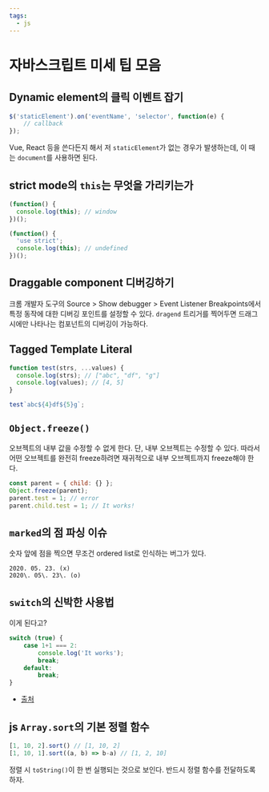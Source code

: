```yaml
---
tags:
  - js
---
```


# 자바스크립트 미세 팁 모음

## Dynamic element의 클릭 이벤트 잡기

```js
$('staticElement').on('eventName', 'selector', function(e) {
	// callback
});
```

Vue, React 등을 쓴다든지 해서 저 `staticElement`가 없는 경우가 발생하는데, 이 때는 `document`를 사용하면 된다.

## strict mode의 `this`는 무엇을 가리키는가

```js
(function() {
  console.log(this); // window
})();

(function() {
  'use strict';
  console.log(this); // undefined
})();
```

## Draggable component 디버깅하기

크롬 개발자 도구의 Source > Show debugger > Event Listener Breakpoints에서 특정 동작에 대한 디버깅 포인트를 설정할 수 있다. `dragend` 트리거를 찍어두면 드래그 시에만 나타나는 컴포넌트의 디버깅이 가능하다.

## Tagged Template Literal

```js
function test(strs, ...values) {
  console.log(strs); // ["abc", "df", "g"]
  console.log(values); // [4, 5]
}

test`abc${4}df${5}g`;
```

## `Object.freeze()`

오브젝트의 내부 값을 수정할 수 없게 한다. 단, 내부 오브젝트는 수정할 수 있다. 따라서 어떤 오브젝트를 완전히 freeze하려면 재귀적으로 내부 오브젝트까지 freeze해야 한다.

```js
const parent = { child: {} };
Object.freeze(parent);
parent.test = 1; // error
parent.child.test = 1; // It works!
```

## `marked`의 점 파싱 이슈

숫자 앞에 점을 찍으면 무조건 ordered list로 인식하는 버그가 있다.

```
2020. 05. 23. (x)
2020\. 05\. 23\. (o)
```

## `switch`의 신박한 사용법

이게 된다고?

```js
switch (true) {
	case 1+1 === 2:
		console.log('It works');
		break;
	default:
		break;
}
```

- [출처](https://seanbarry.dev/posts/switch-true-pattern)

## js `Array.sort`의 기본 정렬 함수

```js
[1, 10, 2].sort() // [1, 10, 2]
[1, 10, 1].sort((a, b) => b-a) // [1, 2, 10]
```

정렬 시 `toString()`이 한 번 실행되는 것으로 보인다. 반드시 정렬 함수를 전달하도록 하자.
